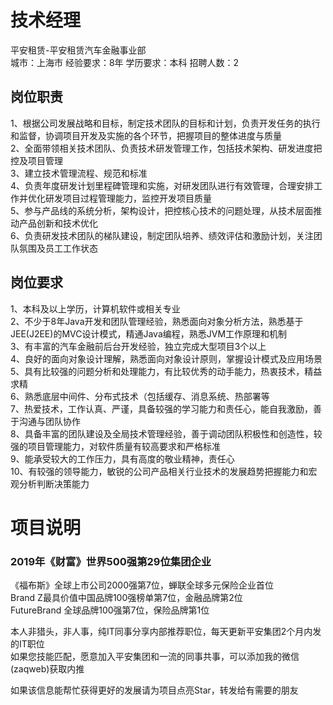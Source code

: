 # 技术经理
平安租赁-平安租赁汽车金融事业部  
城市：上海市 经验要求：8年 学历要求：本科  招聘人数：2

## 岗位职责
1、根据公司发展战略和目标，制定技术团队的目标和计划，负责开发任务的执行和监督，协调项目开发及实施的各个环节，把握项目的整体进度与质量   
2、全面带领相关技术团队、负责技术研发管理工作，包括技术架构、研发进度把控及项目管理   
3、建立技术管理流程、规范和标准   
4、负责年度研发计划里程碑管理和实施，对研发团队进行有效管理，合理安排工作并优化研发项目过程管理能力，监控开发项目质量   
5、参与产品线的系统分析，架构设计，把控核心技术的问题处理，从技术层面推动产品创新和技术优化   
6、负责研发技术团队的梯队建设，制定团队培养、绩效评估和激励计划，关注团队氛围及员工工作状态

## 岗位要求
1、本科及以上学历，计算机软件或相关专业   
2、不少于8年Java开发和团队管理经验，熟悉面向对象分析方法，熟悉基于JEE(J2EE)的MVC设计模式，精通Java编程，熟悉JVM工作原理和机制   
3、有丰富的汽车金融前后台开发经验，独立完成大型项目3个以上   
4、良好的面向对象设计理解，熟悉面向对象设计原则，掌握设计模式及应用场景    
5、具有比较强的问题分析和处理能力，有比较优秀的动手能力，热衷技术，精益求精   
6、熟悉底层中间件、分布式技术（包括缓存、消息系统、热部署等    
7、热爱技术，工作认真、严谨，具备较强的学习能力和责任心，能自我激励，善于沟通与团队协作   
8、具备丰富的团队建设及全局技术管理经验，善于调动团队积极性和创造性，较强的项目管理能力，对软件质量有较高要求和严格标准   
9、能承受较大的工作压力，具有高度的敬业精神，责任心   
10、有较强的领导能力，敏锐的公司产品相关行业技术的发展趋势把握能力和宏观分析判断决策能力

# 项目说明

### 2019年《财富》世界500强第29位集团企业
《福布斯》全球上市公司2000强第7位，蝉联全球多元保险企业首位  
Brand Z最具价值中国品牌100强榜单第7位，金融品牌第2位  
FutureBrand 全球品牌100强第7位，保险品牌第1位

本人非猎头，非人事，纯IT同事分享内部推荐职位，每天更新平安集团2个月内发的IT职位  
如果您技能匹配，愿意加入平安集团和一流的同事共事，可以添加我的微信(zaqweb)获取内推 

如果该信息能帮忙获得更好的发展请为项目点亮Star，转发给有需要的朋友




